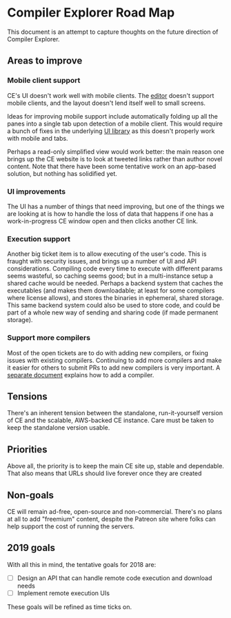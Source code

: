 # Compiler Explorer Road Map
This document is an attempt to capture thoughts on the future direction of Compiler Explorer.

## Areas to improve

### Mobile client support

CE's UI doesn't work well with mobile clients. The [editor](https://github.com/Microsoft/monaco-editor)
 doesn't support mobile clients, and the layout doesn't lend itself well to small screens.

Ideas for improving mobile support include automatically folding up all the panes into a single tab upon
 detection of a mobile client. This would require a bunch of fixes in the
 underlying [UI library](http://golden-layout.com) as this doesn't properly work with mobile and tabs.

Perhaps a read-only simplified view would work better: the main reason one brings up the CE website is to
 look at tweeted links rather than author novel content. Note that there have been some tentative work
 on an app-based solution, but nothing has solidified yet.

### UI improvements

The UI has a number of things that need improving, but one of the things we are looking at is how to
 handle the loss of data that happens if one has a work-in-progress CE window open and then clicks another CE link.

### Execution support

Another big ticket item is to allow executing of the user's code. This is fraught with security issues, and
brings up a number of UI and API considerations. Compiling code every time to execute with different params
seems wasteful, so caching seems good; but in a multi-instance setup a shared cache would be needed. Perhaps
a backend system that caches the executables (and makes them downloadable; at least for some compilers where
license allows), and stores the binaries in ephemeral, shared storage. This same backend system could also 
be used to store code, and could be part of a whole new way of sending and sharing code (if made permanent
storage).

### Support more compilers

Most of the open tickets are to do with adding new compilers, or fixing issues with existing compilers.
Continuing to add more compilers and make it easier for others to submit PRs to add new compilers is
very important. A [separate document](docs/AddingACompiler.md) explains how to add a compiler.

## Tensions

There's an inherent tension between the standalone, run-it-yourself version of CE and the scalable, AWS-backed
CE instance. Care must be taken to keep the standalone version usable.

## Priorities

Above all, the priority is to keep the main CE site up, stable and dependable.
That also means that URLs should live forever once they are created

## Non-goals

CE will remain ad-free, open-source and non-commercial. There's no plans at all to add "freemium" content,
despite the Patreon site where folks can help support the cost of running the servers.

## 2019 goals

With all this in mind, the tentative goals for 2018 are:
- [ ] Design an API that can handle remote code execution and download needs
- [ ] Implement remote execution UIs

These goals will be refined as time ticks on.
